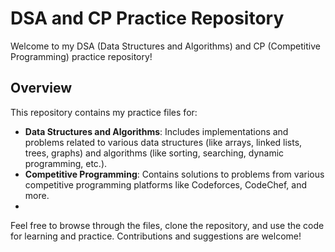 # DSA and CP Practice Repository

Welcome to my DSA (Data Structures and Algorithms) and CP (Competitive Programming) practice repository!

## Overview

This repository contains my practice files for:
- **Data Structures and Algorithms**: Includes implementations and problems related to various data structures (like arrays, linked lists, trees, graphs) and algorithms (like sorting, searching, dynamic programming, etc.).
- **Competitive Programming**: Contains solutions to problems from various competitive programming platforms like Codeforces, CodeChef, and more.
- 

Feel free to browse through the files, clone the repository, and use the code for learning and practice. Contributions and suggestions are welcome!
